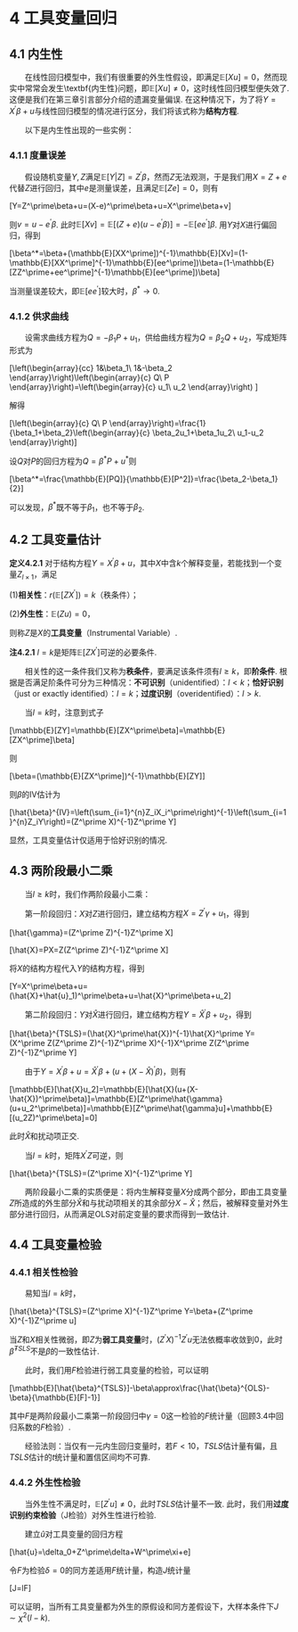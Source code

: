 # 4 工具变量回归
## 4.1 内生性
&emsp;&emsp;在线性回归模型中，我们有很重要的外生性假设，即满足$\mathbb{E}[Xu]=0$，然而现实中常常会发生\textbf{内生性}问题，即$\mathbb{E}[Xu]\neq 0$，这时线性回归模型便失效了. 这便是我们在第三章引言部分介绍的遗漏变量偏误. 在这种情况下，为了将$Y=X^\prime\beta+u$与线性回归模型的情况进行区分，我们将该式称为**结构方程**.

&emsp;&emsp;以下是内生性出现的一些实例：

### 4.1.1 度量误差
&emsp;&emsp;假设随机变量$Y,Z$满足$\mathbb{E}[Y|Z]=Z^\prime\beta$，然而$Z$无法观测，于是我们用$X=Z+e$代替$Z$进行回归，其中$e$是测量误差，且满足$\mathbb{E}[Ze]=0$，则有

\[Y=Z^\prime\beta+u=(X-e)^\prime\beta+u=X^\prime\beta+v\]

则$v=u-e^\prime\beta$. 此时$\mathbb{E}[Xv]=\mathbb{E}[(Z+e)(u-e^\prime\beta)]=-\mathbb{E}[ee^\prime]\beta$. 用$Y$对$X$进行偏回归，得到

\[\beta^*=\beta+(\mathbb{E}[XX^\prime])^{-1}\mathbb{E}[Xv]=(1-\mathbb{E}[XX^\prime]^{-1}\mathbb{E}[ee^\prime])\beta=(1-\mathbb{E}[ZZ^\prime+ee^\prime]^{-1}\mathbb{E}[ee^\prime])\beta\]

当测量误差较大，即$\mathbb{E}[ee^\prime]$较大时，$\beta^*\rightarrow0$.

### 4.1.2 供求曲线
	
&emsp;&emsp;设需求曲线方程为$Q=-\beta_1P+u_1$，供给曲线方程为$Q=\beta_2Q+u_2$，写成矩阵形式为

\[\left(\begin{array}{cc}
		1&\beta_1\\
		1&-\beta_2
	\end{array}\right)\left(\begin{array}{c}
		Q\\
		P
	\end{array}\right)=\left(\begin{array}{c}
		u_1\\
		u_2
	\end{array}\right) \]
	
解得

\[\left(\begin{array}{c}
		Q\\
		P
	\end{array}\right)=\frac{1}{\beta_1+\beta_2}\left(\begin{array}{c}
		\beta_2u_1+\beta_1u_2\\
		u_1-u_2
	\end{array}\right)\]

设$Q$对$P$的回归方程为$Q=\beta^*P+u^*$则

\[\beta^*=\frac{\mathbb{E}[PQ]}{\mathbb{E}[P^2]}=\frac{\beta_2-\beta_1}{2}\]

可以发现，$\beta^*$既不等于$\beta_1$，也不等于$\beta_2$.

## 4.2 工具变量估计
**定义4.2.1** 对于结构方程$Y=X^\prime\beta+u$，其中$X$中含$k$个解释变量，若能找到一个变量$Z_{l\times1}$，满足
	
(1)**相关性**：$r(\mathbb{E}[ZX^\prime])=k$（秩条件）；
	
(2)**外生性**：$\mathbb{E}(Zu)=0$，
	
则称$Z$是$X$的**工具变量**（Instrumental Variable）.

**注4.2.1** $l=k$是矩阵$\mathbb{E}[ZX^\prime]$可逆的必要条件.

&emsp;&emsp;相关性的这一条件我们又称为**秩条件**，要满足该条件须有$l\geq k$，即**阶条件**. 根据是否满足阶条件可分为三种情况：**不可识别**（unidentified）：$l<k$；**恰好识别**（just or exactly identified）：$l=k$；**过度识别**（overidentified）：$l>k$.

&emsp;&emsp;当$l=k$时，注意到式子

\[\mathbb{E}[ZY]=\mathbb{E}[ZX^\prime\beta]=\mathbb{E}[ZX^\prime]\beta\]

则

\[\beta=(\mathbb{E}[ZX^\prime])^{-1}\mathbb{E}[ZY]\]

则$\beta$的IV估计为

\[\hat{\beta}^{IV}=\left(\sum_{i=1}^{n}Z_iX_i^\prime\right)^{-1}\left(\sum_{i=1}^{n}Z_iY\right)=(Z^\prime X)^{-1}Z^\prime Y\]

显然，工具变量估计仅适用于恰好识别的情况.

## 4.3 两阶段最小二乘
&emsp;&emsp;当$l\geq k$时，我们作两阶段最小二乘：

&emsp;&emsp;第一阶段回归：$X$对$Z$进行回归，建立结构方程$X=Z^\prime\gamma+u_1$，得到

\[\hat{\gamma}=(Z^\prime Z)^{-1}Z^\prime X\]

\[\hat{X}=PX=Z(Z^\prime Z)^{-1}Z^\prime X\]

将$X$的结构方程代入$Y$的结构方程，得到

\[Y=X^\prime\beta+u=(\hat{X}+\hat{u}_1)^\prime\beta+u=\hat{X}^\prime\beta+u_2\]

&emsp;&emsp;第二阶段回归：$Y$对$\hat{X}$进行回归，建立结构方程$Y=\hat{X}^\prime\beta+u_2$，得到

\[\hat{\beta}^{TSLS}=(\hat{X}^\prime\hat{X})^{-1}\hat{X}^\prime Y=(X^\prime Z(Z^\prime Z)^{-1}Z^\prime X)^{-1}X^\prime Z(Z^\prime Z)^{-1}Z^\prime Y\]

&emsp;&emsp;由于$Y=X^\prime\beta+u=\hat{X}^\prime\beta+(u+(X-\hat{X})^\prime\beta)$，则有

\[\mathbb{E}[\hat{X}u_2]=\mathbb{E}[\hat{X}(u+(X-\hat{X})^\prime\beta)]=\mathbb{E}[Z^\prime\hat{\gamma}(u+u_2^\prime\beta)]=\mathbb{E}[Z^\prime\hat{\gamma}u]+\mathbb{E}[(u_2Z)^\prime\beta]=0\]

此时$\hat{X}$和扰动项正交.

&emsp;&emsp;当$l=k$时，矩阵$X^\prime Z$可逆，则

\[\hat{\beta}^{TSLS}=(Z^\prime X)^{-1}Z^\prime Y\]

&emsp;&emsp;两阶段最小二乘的实质便是：将内生解释变量$X$分成两个部分，即由工具变量$Z$所造成的外生部分$\hat{X}$和与扰动项相关的其余部分$X-\hat{X}$；然后，被解释变量对外生部分进行回归，从而满足OLS对前定变量的要求而得到一致估计.

## 4.4 工具变量检验
### 4.4.1 相关性检验
&emsp;&emsp;易知当$l=k$时，

\[\hat{\beta}^{TSLS}=(Z^\prime X)^{-1}Z^\prime Y=\beta+(Z^\prime X)^{-1}Z^\prime u\]

当$Z$和$X$相关性微弱，即$Z$为**弱工具变量**时，$(Z^\prime X)^{-1}Z^\prime u$无法依概率收敛到0，此时$\hat{\beta}^{TSLS}$不是$\beta$的一致性估计.

&emsp;&emsp;此时，我们用$F$检验进行弱工具变量的检验，可以证明

\[\mathbb{E}[\hat{\beta}^{TSLS}]-\beta\approx\frac{\hat{\beta}^{OLS}-\beta}{\mathbb{E}[F]-1}\]

其中$F$是两阶段最小二乘第一阶段回归中$\gamma=0$这一检验的$F$统计量（回顾3.4中回归系数的$F$检验）.

&emsp;&emsp;经验法则：当仅有一元内生回归变量时，若$F<10$，$TSLS$估计量有偏，且$TSLS$估计的$t$统计量和置信区间均不可靠.

### 4.4.2 外生性检验
&emsp;&emsp;当外生性不满足时，$\mathbb{E}[Z^\prime u]\neq0$，此时$TSLS$估计量不一致. 此时，我们用**过度识别约束检验**（J检验）对外生性进行检验.

&emsp;&emsp;建立$\hat{u}$对工具变量的回归方程

\[\hat{u}=\delta_0+Z^\prime\delta+W^\prime\xi+e\]

令$F$为检验$\delta=0$的同方差适用$F$统计量，构造$J$统计量

\[J=lF\]

可以证明，当所有工具变量都为外生的原假设和同方差假设下，大样本条件下$J\sim\chi^2(l-k)$.
